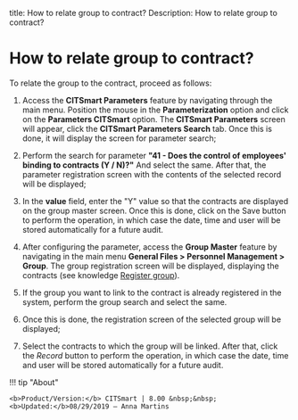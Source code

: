 title: How to relate group to contract?
Description: How to relate group to contract?

# How to relate group to contract?

To relate the group to the contract, proceed as follows:

1.  Access the **CITSmart Parameters** feature by navigating through the main
    menu. Position the mouse in the **Parameterization** option and click on
    the **Parameters CITSmart** option. The **CITSmart Parameters** screen will
    appear, click the **CITSmart Parameters Search** tab. Once this is done, it
    will display the screen for parameter search;

2.  Perform the search for parameter **"41 - Does the control of employees'
    binding to contracts (Y / N)?"** And select the same. After that, the
    parameter registration screen with the contents of the selected record will
    be displayed;

3.  In the **value** field, enter the "Y" value so that the contracts are
    displayed on the group master screen. Once this is done, click on the Save
    button to perform the operation, in which case the date, time and user will
    be stored automatically for a future audit.

4.  After configuring the parameter, access the **Group Master** feature by
    navigating in the main menu **General Files > Personnel Management >
    Group**. The group registration screen will be displayed, displaying the
    contracts (see knowledge [Register group][1]).

5.  If the group you want to link to the contract is already registered in the
    system, perform the group search and select the same.

6.  Once this is done, the registration screen of the selected group will be
    displayed;

7.  Select the contracts to which the group will be linked. After that, click
    the *Record* button to perform the operation, in which case the date, time
    and user will be stored automatically for a future audit.



[1]:/en-us/citsmart-platform-7/initial-settings/access-settings/user/group.html

!!! tip "About"

    <b>Product/Version:</b> CITSmart | 8.00 &nbsp;&nbsp;
    <b>Updated:</b>08/29/2019 – Anna Martins
